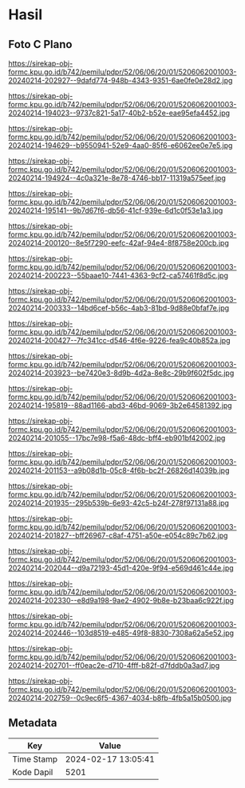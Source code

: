 # Hasil

## Foto C Plano

https://sirekap-obj-formc.kpu.go.id/b742/pemilu/pdpr/52/06/06/20/01/5206062001003-20240214-202927--9dafd774-948b-4343-9351-6ae0fe0e28d2.jpg

https://sirekap-obj-formc.kpu.go.id/b742/pemilu/pdpr/52/06/06/20/01/5206062001003-20240214-194023--9737c821-5a17-40b2-b52e-eae95efa4452.jpg

https://sirekap-obj-formc.kpu.go.id/b742/pemilu/pdpr/52/06/06/20/01/5206062001003-20240214-194629--b9550941-52e9-4aa0-85f6-e6062ee0e7e5.jpg

https://sirekap-obj-formc.kpu.go.id/b742/pemilu/pdpr/52/06/06/20/01/5206062001003-20240214-194924--4c0a321e-8e78-4746-bb17-11319a575eef.jpg

https://sirekap-obj-formc.kpu.go.id/b742/pemilu/pdpr/52/06/06/20/01/5206062001003-20240214-195141--9b7d67f6-db56-41cf-939e-6d1c0f53e1a3.jpg

https://sirekap-obj-formc.kpu.go.id/b742/pemilu/pdpr/52/06/06/20/01/5206062001003-20240214-200120--8e5f7290-eefc-42af-94e4-8f8758e200cb.jpg

https://sirekap-obj-formc.kpu.go.id/b742/pemilu/pdpr/52/06/06/20/01/5206062001003-20240214-200223--55baae10-7441-4363-9cf2-ca57461f8d5c.jpg

https://sirekap-obj-formc.kpu.go.id/b742/pemilu/pdpr/52/06/06/20/01/5206062001003-20240214-200333--14bd6cef-b56c-4ab3-81bd-9d88e0bfaf7e.jpg

https://sirekap-obj-formc.kpu.go.id/b742/pemilu/pdpr/52/06/06/20/01/5206062001003-20240214-200427--7fc341cc-d546-4f6e-9226-fea9c40b852a.jpg

https://sirekap-obj-formc.kpu.go.id/b742/pemilu/pdpr/52/06/06/20/01/5206062001003-20240214-203923--be7420e3-8d9b-4d2a-8e8c-29b9f602f5dc.jpg

https://sirekap-obj-formc.kpu.go.id/b742/pemilu/pdpr/52/06/06/20/01/5206062001003-20240214-195819--88ad1166-abd3-46bd-9069-3b2e64581392.jpg

https://sirekap-obj-formc.kpu.go.id/b742/pemilu/pdpr/52/06/06/20/01/5206062001003-20240214-201055--17bc7e98-f5a6-48dc-bff4-eb901bf42002.jpg

https://sirekap-obj-formc.kpu.go.id/b742/pemilu/pdpr/52/06/06/20/01/5206062001003-20240214-201153--a9b08d1b-05c8-4f6b-bc2f-26826d14039b.jpg

https://sirekap-obj-formc.kpu.go.id/b742/pemilu/pdpr/52/06/06/20/01/5206062001003-20240214-201935--295b539b-6e93-42c5-b24f-278f97131a88.jpg

https://sirekap-obj-formc.kpu.go.id/b742/pemilu/pdpr/52/06/06/20/01/5206062001003-20240214-201827--bff26967-c8af-4751-a50e-e054c89c7b62.jpg

https://sirekap-obj-formc.kpu.go.id/b742/pemilu/pdpr/52/06/06/20/01/5206062001003-20240214-202044--d9a72193-45d1-420e-9f94-e569d461c44e.jpg

https://sirekap-obj-formc.kpu.go.id/b742/pemilu/pdpr/52/06/06/20/01/5206062001003-20240214-202330--e8d9a198-9ae2-4902-9b8e-b23baa6c922f.jpg

https://sirekap-obj-formc.kpu.go.id/b742/pemilu/pdpr/52/06/06/20/01/5206062001003-20240214-202446--103d8519-e485-49f8-8830-7308a62a5e52.jpg

https://sirekap-obj-formc.kpu.go.id/b742/pemilu/pdpr/52/06/06/20/01/5206062001003-20240214-202701--ff0eac2e-d710-4fff-b82f-d7fddb0a3ad7.jpg

https://sirekap-obj-formc.kpu.go.id/b742/pemilu/pdpr/52/06/06/20/01/5206062001003-20240214-202759--0c9ec6f5-4367-4034-b8fb-4fb5a15b0500.jpg


## Metadata

| Key        | Value               |
| ---------- | ------------------- |
| Time Stamp | 2024-02-17 13:05:41 |
| Kode Dapil | 5201                |



